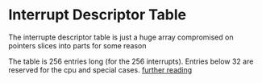 # Interrupt Descriptor Table

The interrupte descriptor table is just a huge array compromised on pointers slices into parts for some reason

The table is 256 entries long (for the 256 interrupts). Entries below 32 are reserved for the cpu and special cases.
[further reading](https://wiki.osdev.org/Interrupt_Descriptor_Table)